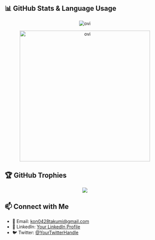 ## 📊 GitHub Stats & Language Usage
<p align="center">
  <img src="https://github-readme-stats.vercel.app/api/top-langs?username=takumi8420&show_icons=true&locale=en&layout=compact&theme=chartreuse-dark" alt="ovi" />
</p>

<p align="center">
  <img src="https://github-readme-stats.vercel.app/api?username=takumi8420&show_icons=true&locale=en&theme=chartreuse-dark" alt="ovi" width="410" />
</p>

## 🏆 GitHub Trophies
<p align="center">
  <img src="https://github-profile-trophy.vercel.app/?username=takumi8420&theme=juicyfresh&no-bg=true" />
</p>

## 📫 Connect with Me
- 📧 Email: kon0428takumi@gmail.com
- 💼 LinkedIn: [Your LinkedIn Profile](https://www.linkedin.com/in/%E6%8B%93%E6%B5%B7-%E4%BB%8A-15284b348/)
- 🐦 Twitter: [@YourTwitterHandle](https://x.com/ponta8240)
